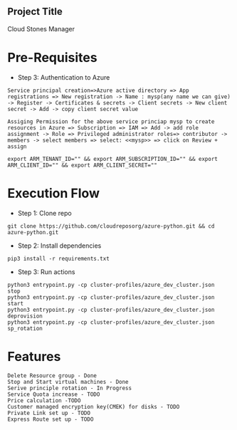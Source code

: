 Project Title
--------------
Cloud Stones Manager

# Pre-Requisites
* Step 3: Authentication to Azure
```
Service principal creation=>Azure active directory => App registrations => New registration -> Name : mysp(any name we can give) -> Register -> Certificates & secrets -> Client secrets -> New client secret -> Add -> copy client secret value
```
```
Assiging Permission for the above service princiap mysp to create resources in Azure => Subscription => IAM => Add -> add role assignment -> Role => Privileged administrator roles=> contributor -> members -> select members => select: <<mysp>> => click on Review + assign
```
```
export ARM_TENANT_ID="" && export ARM_SUBSCRIPTION_ID="" && export ARM_CLIENT_ID="" && export ARM_CLIENT_SECRET=""
```
# Execution Flow
* Step 1: Clone repo
```
git clone https://github.com/cloudreposorg/azure-python.git && cd azure-python.git
```
* Step 2: Install dependencies
```
pip3 install -r requirements.txt
```
* Step 3: Run actions
```
python3 entrypoint.py -cp cluster-profiles/azure_dev_cluster.json  stop
python3 entrypoint.py -cp cluster-profiles/azure_dev_cluster.json  start 
python3 entrypoint.py -cp cluster-profiles/azure_dev_cluster.json  deprovision
python3 entrypoint.py -cp cluster-profiles/azure_dev_cluster.json  sp_rotation
```
# Features
```
Delete Resource group - Done
Stop and Start virtual machines - Done
Serive principle rotation - In Progress
Service Quota increase - TODO
Price calculation -TODO
Customer managed encryption key(CMEK) for disks - TODO
Private Link set up - TODO
Express Route set up - TODO
```
